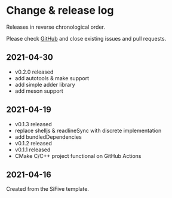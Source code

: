 # Change & release log

Releases in reverse chronological order.

Please check
[GitHub](https://github.com/xpack/hello-world-template-xpack/issues/)
and close existing issues and pull requests.

## 2021-04-30

- v0.2.0 released
- add autotools & make support
- add simple adder library
- add meson support

## 2021-04-19

- v0.1.3 released
- replace shelljs & readlineSync with discrete implementation
- add bundledDependencies
- v0.1.2 released
- v0.1.1 released
- CMake C/C++ project functional on GitHub Actions

## 2021-04-16

Created from the SiFive template.
